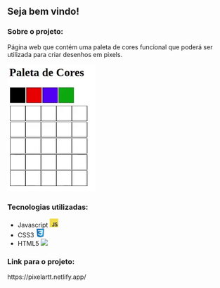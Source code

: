 <h2>Seja bem vindo!</h2>
<h3>Sobre o projeto:</h3>
<p>
  Página web que contém uma paleta de cores funcional que 
  poderá ser utilizada para criar desenhos em pixels.
</p>
<img src="ezgif.com-gif-maker.gif"/>
<h3>Tecnologias utilizadas:</h3>
<ul>
  <li>Javascript 
    <span>
      <img width="20px" src="https://raw.githubusercontent.com/devicons/devicon/master/icons/javascript/javascript-original.svg">
    </span>
  </li>
  <li>CSS3 
    <span>
      <img width="20px" src="https://raw.githubusercontent.com/devicons/devicon/master/icons/css3/css3-original.svg">
    </span>
  </li>
  <li>HTML5 
    <span>
      <img width="50px" src="https://raw.githubusercontent.com/devicoTecnologias utilizadasns/devicon/master/icons/html5/html5-original.svg">
    </span>
  </li>
</ul>
<h3>Link para o projeto:</h3>
https://pixelartt.netlify.app/
